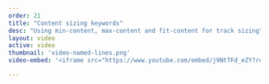 ```yaml
---
order: 21
title: "Content sizing keywords"
desc: "Using min-content, max-content and fit-content for track sizing"
layout: video
active: video
thumbnail: 'video-named-lines.png'
video-embed: '<iframe src="https://www.youtube.com/embed/j9NtTFd_eZY?rel=0&amp;showinfo=0" frameborder="0" allowfullscreen></iframe>'

---
```

